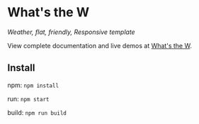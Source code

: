 # What's the W

_Weather, flat, friendly, Responsive template_

View complete documentation and live demos at [What's the W](https://zzz.dog).

## Install
npm: `npm install`

run: `npm start`

build: `npm run build`
